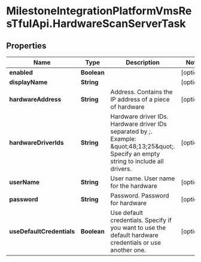 # MilestoneIntegrationPlatformVmsResTfulApi.HardwareScanServerTask

## Properties
Name | Type | Description | Notes
------------ | ------------- | ------------- | -------------
**enabled** | **Boolean** |  | [optional] 
**displayName** | **String** |  | [optional] 
**hardwareAddress** | **String** | Address. Contains the IP address of a piece of hardware | [optional] 
**hardwareDriverIds** | **String** | Hardware driver IDs. Hardware driver IDs separated by *;*. Example: \&quot;48;13;25\&quot;. Specify an empty string to include all drivers. | [optional] 
**userName** | **String** | User name. User name for the hardware | [optional] 
**password** | **String** | Password. Password for hardware | [optional] 
**useDefaultCredentials** | **Boolean** | Use default credentials. Specify if you want to use the default hardware credentials or use another one. | [optional] 

